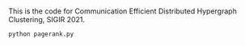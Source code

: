 ### 

This is the code for Communication Efficient Distributed Hypergraph Clustering, SIGIR 2021.


```
python pagerank.py
```
